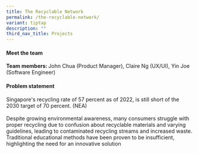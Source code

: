 ```yaml
---
title: The Recyclable Network
permalink: /the-recyclable-network/
variant: tiptap
description: ""
third_nav_title: Projects
---
```

<h4>Meet the team</h4>
<p></p>
<p><strong>Team members: </strong>John Chua (Product Manager), Claire Ng
(UX/UI), Yin Joe (Software Engineer)</p>
<h4>Problem statement</h4>
<p>Singapore's recycling rate of 57 percent as of 2022, is still short of
the 2030 target of 70 percent. (NEA)
<br>
<br>Despite growing environmental awareness, many consumers struggle with
proper recycling due to confusion about recyclable materials and varying
guidelines, leading to contaminated recycling streams and increased waste.
Traditional educational methods have been proven to be insufficient, highlighting
the need for an innovative solution
<br>
</p>